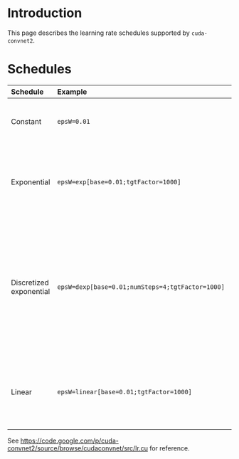 # Introduction #

This page describes the learning rate schedules supported by `cuda-convnet2`.

# Schedules #

| **Schedule** | **Example** | **Explanation** |
|:-------------|:------------|:----------------|
| Constant     | `epsW=0.01` | The learning rate will be 0.01 throughout training. |
| Exponential  | `epsW=exp[base=0.01;tgtFactor=1000]` | The learning rate will start at 0.01 and decay exponentially to 0.00001  by the end of training. |
| Discretized exponential | `epsW=dexp[base=0.01;numSteps=4;tgtFactor=1000]` | The learning rate will start at 0.01 and will be divided by a factor of 1000^(1/3) at 25%, 50%, and 75% training progress, such that the final learning rate is 0.00001. |
| Linear       | `epsW=linear[base=0.01;tgtFactor=1000]` | The learning rate will start at 0.01 and will decay linearly to 0.00001 by the end of training. |

See https://code.google.com/p/cuda-convnet2/source/browse/cudaconvnet/src/lr.cu for reference.